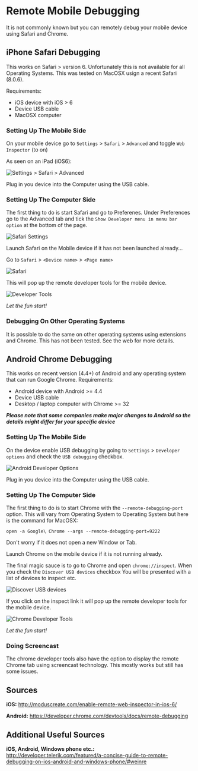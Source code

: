 # Remote Mobile Debugging

It is not commonly known but you can remotely debug your mobile device using Safari and Chrome.

## iPhone Safari Debugging

This works on Safari > version 6. Unfortunately this is not available for all Operating Systems. This was tested on
MacOSX usign a recent Safari (8.0.6).

Requirements:
- iOS device with iOS > 6
- Device USB cable
- MacOSX computer

### Setting Up The Mobile Side
On your mobile device go to `Settings` > `Safari` > `Advanced` and toggle `Web Inspector` (to on)

As seen on an iPad (iOS6):

![Settings > Safari > Advanced](images/iOS6-settings.jpg "Settings > Safari > Advanced")

Plug in you device into the Computer using the USB cable.

### Setting Up The Computer Side
The first thing to do is start Safari and go to Preferenes.  Under Preferences go to the Advanced tab and tick the
`Show Developer menu in menu bar option` at the bottom of the page.

![Safari Settings](images/Safari-settings.png "Safari Settings")

Launch Safari on the Mobile device if it has not been launched already...

Go to `Safari` > `<Device name>` > `<Page name>`

![Safari](images/Developer.png "Safari")

This will pop up the remote developer tools for the mobile device.

![Developer Tools](images/Safari.png "Developer Tools")

*Let the fun start!*

### Debugging On Other Operating Systems
It is possible to do the same on other operating systems using extensions and Chrome. This has not been tested. See
the web for more details.

## Android Chrome Debugging

This works on recent version (4.4+) of Android and any operating system that can run Google Chrome.
Requirements:
- Android device with Android >= 4.4
- Device USB cable
- Desktop / laptop computer with Chrome >= 32

***Please note that some companies make major changes to Android so the details might differ for your specific
device***

### Setting Up The Mobile Side
On the device enable USB debugging by going to `Settings` > `Developer options` and check the `USB debugging` checkbox.

![Android Developer Options](images/Android-settings.png "Android Developer Options")

Plug in you device into the Computer using the USB cable.

### Setting Up The Computer Side
The first thing to do is to start Chrome with the `--remote-debugging-port` option. This will vary from Operating
System to Operating System but here is the command for MacOSX:

```
open -a Google\ Chrome --args --remote-debugging-port=9222
```

Don't worry if it does not open a new Window or Tab.

Launch Chrome on the mobile device if it is not running already.

The final magic sauce is to go to Chrome and open `chrome://inspect`. When you check the `Discover USB devices` checkbox
You will be presented with a list of devices to inspect etc.

![Discover USB devices](images/chrome-discover-usb.png "Discover USB devices")

If you click on the inspect link it will pop up the remote developer tools for the mobile device.

![Chrome Developer Tools](images/Chrome-Developer.png "Chrome Developer Tools")

*Let the fun start!*

### Doing Screencast

The chrome developer tools also have the option to display the remote Chrome tab using screencast technology.  This
mostly works but still has some issues.

## Sources
**iOS:** http://moduscreate.com/enable-remote-web-inspector-in-ios-6/

**Android:** https://developer.chrome.com/devtools/docs/remote-debugging

## Additional Useful Sources
**iOS, Android, Windows phone etc.:** http://developer.telerik.com/featured/a-concise-guide-to-remote-debugging-on-ios-android-and-windows-phone/#weinre
